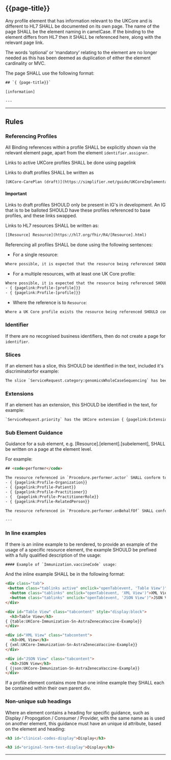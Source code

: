## {{page-title}}

Any profile element that has information relevant to the UKCore and is different to HL7 SHALL be documented on its own page. The name of the page SHALL be the element naming in camelCase. If the binding to the element differs from HL7 then it SHALL be referenced here, along with the relevant page link.  

The words ‘optional’ or ‘mandatory’ relating to the element are no longer needed as this has been deemed as duplication of either the element cardinality or MVC.  

The page SHALL use the following format: 
~~~html
## `{ {page-title}}`

[information]

---
~~~

---

## Rules

### Referencing Profiles 

All Binding references within a profile SHALL be explicitly shown via the relevant element page, apart from the element `identifier.assigner`. 

Links to active UKCore profiles SHALL be done using pagelink 

Links to draft profiles SHALL be written as 
~~~html
[UKCore-CarePlan (draft)](https://simplifier.net/guide/UKCoreImplementationGuideAssetsinDevelopment/Home/ProfilesandExtensions/Profile-UKCore-CarePlan)
~~~

<div markdown="span" class="alert alert-warning" role="alert"><h4><i class="fa fa-info-circle"></i> Important</h4>
Links to draft profiles SHOULD only be present in IG's in development. An IG that is to be balloted SHOULD have these profiles referenced to base profiles, and these links swapped.
</div>


Links to HL7 resources SHALL be written as:
~~~html
[[Resource] Resource](https://hl7.org/fhir/R4/[Resource].html)
~~~

Referencing all profiles SHALL be done using the following sentences:
- For a single resource: 
~~~html
Where possible, it is expected that the resource being referenced SHOULD conform to  { {pagelink:Profile-[profile]}}.
~~~
- For a multiple resources, with at least one UK Core profile: 
~~~html
Where possible, it is expected that the resource being referenced SHOULD conform to one of the following UK Core profiles:
- { {pagelink:Profile-[profile]}}
- { {pagelink:Profile-[profile]}}
~~~
- Where the reference is to <code>Resource</code>:
~~~html
Where a UK Core profile exists the resource being referenced SHOULD conform to the profile.
~~~


### Identifier 

If there are no recognised business identifiers, then do not create a page for `identifier`. 

### Slices

If an element has a slice, this SHOULD be identified in the text, included it's discriminatorfor example: 

~~~html
The slice `ServiceRequest.category:genomicsWholeCaseSequencing` has been added to aid in identifying the category of service request for Genomics use cases.
~~~

### Extensions

If an element has an extension, this SHOULD be identified in the text, for example: 

~~~html
`ServiceRequest.priority` has the UKCore extension { {pagelink:Extension-UKCore-PriorityReason}}.
~~~

### Sub Element Guidance

Guidance for a sub element, e.g. [Resource].[element].[subelement], SHALL be written on a page at the element level.

For example:

~~~html
## <code>performer</code>

The resource referenced in `Procedure.performer.actor` SHALL conform to one the following:
- { {pagelink:Profile-Organization}}
- { {pagelink:Profile-Patient}}
- { {pagelink:Profile-Practitioner}}
- {  {pagelink:Profile-PractitionerRole}}
- { {pagelink:Profile-RelatedPerson}}

The resource referenced in `Procedure.performer.onBehalfOf` SHALL conform to { {pagelink:Profile-Organization}}.

---

~~~

### In line examples 

If there is an inline example to be rendered, to provide an example of the usage of a specific resource element, the example SHOULD be prefixed with a fully qualified description of the usage: 

~~~html
#### Example of `Immunization.vaccineCode` usage:
~~~

And the inline example SHALL be in the following format: 

~~~html
<div class="tab">
 <button class="tablinks active" onclick="openTab(event, 'Table View')">Table View</button>
  <button class="tablinks" onclick="openTab(event, 'XML View')">XML View</button>
  <button class="tablinks" onclick="openTab(event, 'JSON View')">JSON View</button>
</div>

<div id="Table View" class="tabcontent" style="display:block">
  <h3>Table View</h3>
{ {table:UKCore-Immunization-Sn-AstraZenecaVaccine-Example}}
</div>

<div id="XML View" class="tabcontent">
  <h3>XML View</h3>
{ {xml:UKCore-Immunization-Sn-AstraZenecaVaccine-Example}}
</div>

<div id="JSON View" class="tabcontent">
  <h3>JSON View</h3>
{ {json:UKCore-Immunization-Sn-AstraZenecaVaccine-Example}}
</div>

~~~

If a profile element contains more than one inline example they SHALL each be contained within their own parent div.


### Non-unique sub headings

Where an element contains a heading for specific guidance, such as Display / Propogation / Consumer / Provider, with the same name as is used on another element, this guidance must have an unique id attribute, based on the element and heading:

~~~html
<h3 id="clinical-codes-display">Display</h3>

<h3 id="original-term-text-display">Display</h3>
~~~

---